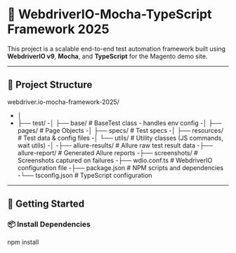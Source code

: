 # 🧪 WebdriverIO-Mocha-TypeScript Framework 2025

This project is a scalable end-to-end test automation framework built using **WebdriverIO v9**, **Mocha**, and **TypeScript** for the Magento demo site.

---

## 📁 Project Structure

webdriver.io-mocha-framework-2025/
- │
- ├── test/
-│ ├── base/ # BaseTest class - handles env config
-│ ├── pages/ # Page Objects
-│ ├── specs/ # Test specs
-│ ├── resources/ # Test data & config files
-│ └── utils/ # Utility classes (JS commands, wait utils)
-│
-├── allure-results/ # Allure raw test result data
-├── allure-report/ # Generated Allure reports
-├── screenshots/ # Screenshots captured on failures
-├── wdio.conf.ts # WebdriverIO configuration file
-├── package.json # NPM scripts and dependencies
-└── tsconfig.json # TypeScript configuration

---

## 🚀 Getting Started

### 📦 Install Dependencies

npm install

